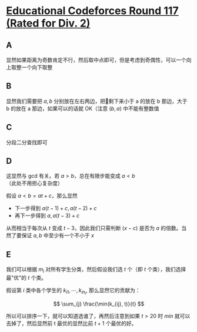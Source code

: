 # [Educational Codeforces Round 117 (Rated for Div. 2)](https://codeforces.com/contest/1612)

## A

显然如果距离为奇数肯定不行，然后取中点即可，但是考虑到奇偶性，可以一个向上取整一个向下取整

## B

显然我们需要把 $a, b$ 分别放在左右两边，把剩下来小于 a 的放在 b 那边，大于 b 的放在 a 那边，如果可以的话就 OK（注意 $(b, a)$ 中不能有整数值

## C

分段二分查找即可

## D

这显然与 gcd 有关。若 $a > b$，总在有限步能变成 $a < b$（此处不用担心复杂度）

假设 $a < b = at + c$，那么显然

- 下一步得到 $a(t - 1) + c, a(t - 2) + c$
- 再下一步得到 $a, a(t - 3) + c$

从而相当于每次从 $t$ 变成 $t - 3$，因此我们只需判断 $(x - c)$ 是否为 $a$ 的倍数。当然了要保证 $a, b$ 中至少有一个不小于 $x$

## E

我们可以根据 $m_i$ 对所有学生分类，然后假设我们选 $t$ 个（即 $t$ 个类），我们选择最"优"的 $t$ 个类。

假设第 $i$ 类中各个学生的 $k_{i1}, \cdots, k_{in_i}$, 那么显然它的贡献为：

$$
\sum_{j} \frac{\min(k_{ij}, t)}{t}
$$

所以可以排序一下，就可以知道选谁了，再然后注意到如果 $t > 20$ 时 $min$ 就可以去掉了，然后显然前 t 最优的显然比前 $t + 1$ 个最优的好。